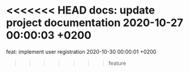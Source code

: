 <<<<<<< HEAD
docs: update project documentation 2020-10-27 00:00:03 +0200
=======
feat: implement user registration 2020-10-30 00:00:01 +0200
>>>>>>> feature
